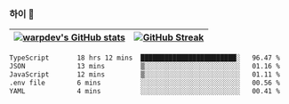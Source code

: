 
### 하이 👋
[![warpdev's GitHub stats](https://github-readme-stats.vercel.app/api?username=warpdev&show_icons=true&theme=vue-dark)](#) |[![GitHub Streak](https://github-readme-streak-stats.herokuapp.com/?user=warpdev&theme=dark)](#)
--- | --- |
<!--START_SECTION:waka-->

```txt
TypeScript       18 hrs 12 mins  ████████████████████████░   96.47 %
JSON             13 mins         ▒░░░░░░░░░░░░░░░░░░░░░░░░   01.16 %
JavaScript       12 mins         ▒░░░░░░░░░░░░░░░░░░░░░░░░   01.11 %
.env file        6 mins          ░░░░░░░░░░░░░░░░░░░░░░░░░   00.56 %
YAML             4 mins          ░░░░░░░░░░░░░░░░░░░░░░░░░   00.41 %
```

<!--END_SECTION:waka-->

<!--
**warpdev/warpdev** is a ✨ _special_ ✨ repository because its `README.md` (this file) appears on your GitHub profile.

Here are some ideas to get you started:

- 🔭 I’m currently working on ...
- 🌱 I’m currently learning ...
- 👯 I’m looking to collaborate on ...
- 🤔 I’m looking for help with ...
- 💬 Ask me about ...
- 📫 How to reach me: ...
- 😄 Pronouns: ...
- ⚡ Fun fact: ...
-->
